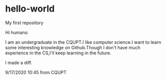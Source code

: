 # hello-world
My first repository

Hi humans:

I am an undergraduate in the CQUPT.I like computer science.I want to learn some interesting knowledge on Github.Though I don't have much experience in the CS,I'll keep learning in the future.

I made a diff.

9/17/2020 10:45
from CQUPT


